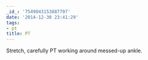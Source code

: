 ```yaml
---
_id_: '7549043153887797'
date: '2014-12-30 23:41:29'
tags:
- pt
title: PT
---
```


Stretch, carefully PT working around messed-up ankle.
